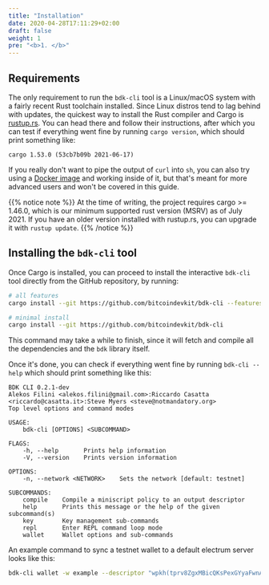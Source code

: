 ```yaml
---
title: "Installation"
date: 2020-04-28T17:11:29+02:00
draft: false
weight: 1
pre: "<b>1. </b>"
---
```


## Requirements

The only requirement to run the `bdk-cli` tool is a Linux/macOS system with a fairly recent Rust
toolchain installed. Since Linux distros tend to lag behind with updates, the quickest way to
install the Rust compiler and Cargo is [rustup.rs](https://rustup.rs/). You can head there and
follow their instructions, after which you can test if everything went fine by running
`cargo version`, which should print something like:

```
cargo 1.53.0 (53cb7b09b 2021-06-17)
```

If you really don't want to pipe the output of `curl` into `sh`, you can also try using a
[Docker image](https://hub.docker.com/_/rust) and working inside of it, but that's meant for more
advanced users and won't be covered in this guide.

{{% notice note %}}
At the time of writing, the project requires cargo >= 1.46.0, which is our minimum supported rust version (MSRV) as of July 2021. If you have an older version installed with rustup.rs, you can upgrade it with `rustup update`.
{{% /notice %}}

## Installing the `bdk-cli` tool

Once Cargo is installed, you can proceed to install the interactive `bdk-cli` tool directly from
the GitHub repository, by running:

```bash
# all features
cargo install --git https://github.com/bitcoindevkit/bdk-cli --features=esplora,compiler

# minimal install
cargo install --git https://github.com/bitcoindevkit/bdk-cli
```

This command may take a while to finish, since it will fetch and compile all the dependencies and the `bdk` library itself.  

Once it's done, you can check if everything went fine by running `bdk-cli --help` which should print something like this:

```text
BDK CLI 0.2.1-dev
Alekos Filini <alekos.filini@gmail.com>:Riccardo Casatta <riccardo@casatta.it>:Steve Myers <steve@notmandatory.org>
Top level options and command modes

USAGE:
    bdk-cli [OPTIONS] <SUBCOMMAND>

FLAGS:
    -h, --help       Prints help information
    -V, --version    Prints version information

OPTIONS:
    -n, --network <NETWORK>    Sets the network [default: testnet]

SUBCOMMANDS:
    compile    Compile a miniscript policy to an output descriptor
    help       Prints this message or the help of the given subcommand(s)
    key        Key management sub-commands
    repl       Enter REPL command loop mode
    wallet     Wallet options and sub-commands

```

An example command to sync a testnet wallet to a default electrum server looks like this:

```bash
bdk-cli wallet -w example --descriptor "wpkh(tprv8ZgxMBicQKsPexGYyaFwnAsCXCjmz2FaTm6LtesyyihjbQE3gRMfXqQBXKM43DvC1UgRVv1qom1qFxNMSqVAs88qx9PhgFnfGVUdiiDf6j4/0/*)" sync 
```
